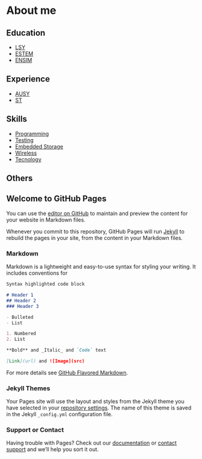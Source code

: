 # About me

## Education
* [LSY](https://fr.wikipedia.org/wiki/Lyc%C3%A9e_scientifique_de_Yamoussoukro)
* [ESTEM](http://ensim.univ-lemans.fr/fr/index.html)
* [ENSIM](https://estem.ma/)


## Experience
* [AUSY](https://www.ausy.fr/fr)
* [ST](https://www.st.com/content/st_com/en.html)


## Skills 
* [Programming](https://www.ausy.fr/fr)
* [Testing](https://www.ausy.fr/fr)
* [Embedded Storage](https://www.ausy.fr/fr)
* [Wireless](https://www.ausy.fr/fr)
* [Tecnology](https://www.ausy.fr/fr)


## Others










## Welcome to GitHub Pages

You can use the [editor on GitHub](https://github.com/rgf97/page/edit/gh-pages/index.md) to maintain and preview the content for your website in Markdown files.

Whenever you commit to this repository, GitHub Pages will run [Jekyll](https://jekyllrb.com/) to rebuild the pages in your site, from the content in your Markdown files.

### Markdown

Markdown is a lightweight and easy-to-use syntax for styling your writing. It includes conventions for

```markdown
Syntax highlighted code block

# Header 1
## Header 2
### Header 3

- Bulleted
- List

1. Numbered
2. List

**Bold** and _Italic_ and `Code` text

[Link](url) and ![Image](src)
```

For more details see [GitHub Flavored Markdown](https://guides.github.com/features/mastering-markdown/).

### Jekyll Themes

Your Pages site will use the layout and styles from the Jekyll theme you have selected in your [repository settings](https://github.com/rgf97/page/settings). The name of this theme is saved in the Jekyll `_config.yml` configuration file.

### Support or Contact

Having trouble with Pages? Check out our [documentation](https://docs.github.com/categories/github-pages-basics/) or [contact support](https://github.com/contact) and we’ll help you sort it out.
